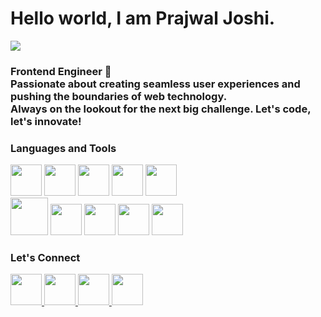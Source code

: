 <h1>Hello world, I am Prajwal Joshi. </h1>

<img src="https://res.cloudinary.com/dtsvzdlhc/image/upload/v1716878359/profile-cover-image_bqzbmu.png" />
<h3>
 Frontend Engineer 🚀 <br/>
 Passionate about creating seamless user experiences and pushing the boundaries of web technology. <br/> 
 Always on the lookout for the next big challenge. Let's code, let's innovate!
</h3>

<h3 align="left">Languages and Tools</h3>
<p>
 
 <img height="50" width="50"  src="https://cdn.jsdelivr.net/gh/devicons/devicon@latest/icons/react/react-original.svg" />
 <img  height="50" width="50"  src="https://cdn.jsdelivr.net/gh/devicons/devicon@latest/icons/graphql/graphql-plain.svg" />
 <img height="50" width="50" src="https://cdn.jsdelivr.net/gh/devicons/devicon@latest/icons/tailwindcss/tailwindcss-original.svg" />
 <img  height="50" width="50" src="https://cdn.jsdelivr.net/gh/devicons/devicon@latest/icons/flutter/flutter-original.svg" />
 <img height="50" width="50" src="https://cdn.jsdelivr.net/gh/devicons/devicon@latest/icons/dart/dart-original.svg" /> <br/>
 <img height="60" width="60" src="https://cdn.jsdelivr.net/gh/devicons/devicon@latest/icons/nodejs/nodejs-plain-wordmark.svg" />
 <img height="50" width="50" src="https://cdn.jsdelivr.net/gh/devicons/devicon@latest/icons/typescript/typescript-original.svg" />
 <img height="50" width="50" src="https://cdn.jsdelivr.net/gh/devicons/devicon@latest/icons/javascript/javascript-original.svg" />
<img height="50" width="50" src="https://cdn.jsdelivr.net/gh/devicons/devicon@latest/icons/figma/figma-original.svg" />
<img height="50" width="50"  src="https://cdn.jsdelivr.net/gh/devicons/devicon@latest/icons/docker/docker-original.svg" />     
</p>

<!-- Github Stats 

<p><img align="center" src="https://github-readme-streak-stats.herokuapp.com/?user=ojaspj&" alt="ojaspj" /></p>

<p>&nbsp;<img align="center" src="https://github-readme-stats.vercel.app/api?username=ojaspj&show_icons=true&locale=en" alt="ojaspj" /></p>
-->



<h3 align="left">Let's Connect</h3>
<p>
 <a href="https://www.linkedin.com/in/prajwal-joshi-3b3734156">
  <img height="50" width="50" src="https://upload.wikimedia.org/wikipedia/commons/thumb/c/ca/LinkedIn_logo_initials.png/600px-LinkedIn_logo_initials.png?20140125013055" />
 </a>
 <a href="https://www.instagram.com/mr.prajwaljoshi/">
  <img height="50" width="50" src="https://upload.wikimedia.org/wikipedia/commons/thumb/a/a5/Instagram_icon.png/600px-Instagram_icon.png" />
 </a>
 <a href="https://www.facebook.com/mrprajwal.joshi/">
  <img height="50" width="50" src="https://upload.wikimedia.org/wikipedia/commons/6/6c/Facebook_Logo_2023.png" />
 </a>
 <a href="https://www.x.com/mr_prajwaljoshi">
  <img height="50" width="50" src="https://upload.wikimedia.org/wikipedia/commons/9/95/Twitter_new_X_logo.png" />
 </a>
</p>
          

